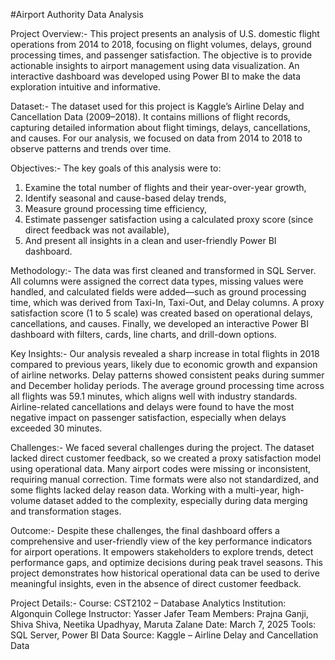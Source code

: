 #Airport Authority Data Analysis 

Project Overview:-
This project presents an analysis of U.S. domestic flight operations from 2014 to 2018, focusing on flight volumes, delays, ground processing times, and passenger satisfaction. The objective is to provide actionable insights to airport management using data visualization. An interactive dashboard was developed using Power BI to make the data exploration intuitive and informative.

Dataset:-
The dataset used for this project is Kaggle’s Airline Delay and Cancellation Data (2009–2018). It contains millions of flight records, capturing detailed information about flight timings, delays, cancellations, and causes. For our analysis, we focused on data from 2014 to 2018 to observe patterns and trends over time.

Objectives:-
The key goals of this analysis were to:
1. Examine the total number of flights and their year-over-year growth,
2. Identify seasonal and cause-based delay trends,
3. Measure ground processing time efficiency,
4. Estimate passenger satisfaction using a calculated proxy score (since direct feedback was not available),
5. And present all insights in a clean and user-friendly Power BI dashboard.

Methodology:-
The data was first cleaned and transformed in SQL Server. All columns were assigned the correct data types, missing values were handled, and calculated fields were added—such as ground processing time, which was derived from Taxi-In, Taxi-Out, and Delay columns. A proxy satisfaction score (1 to 5 scale) was created based on operational delays, cancellations, and causes. Finally, we developed an interactive Power BI dashboard with filters, cards, line charts, and drill-down options.

Key Insights:-
Our analysis revealed a sharp increase in total flights in 2018 compared to previous years, likely due to economic growth and expansion of airline networks. Delay patterns showed consistent peaks during summer and December holiday periods. The average ground processing time across all flights was 59.1 minutes, which aligns well with industry standards. Airline-related cancellations and delays were found to have the most negative impact on passenger satisfaction, especially when delays exceeded 30 minutes.

Challenges:-
We faced several challenges during the project. The dataset lacked direct customer feedback, so we created a proxy satisfaction model using operational data. Many airport codes were missing or inconsistent, requiring manual correction. Time formats were also not standardized, and some flights lacked delay reason data. Working with a multi-year, high-volume dataset added to the complexity, especially during data merging and transformation stages.

Outcome:-
Despite these challenges, the final dashboard offers a comprehensive and user-friendly view of the key performance indicators for airport operations. It empowers stakeholders to explore trends, detect performance gaps, and optimize decisions during peak travel seasons. This project demonstrates how historical operational data can be used to derive meaningful insights, even in the absence of direct customer feedback.

Project Details:-
Course: CST2102 – Database Analytics
Institution: Algonquin College
Instructor: Yasser Jafer
Team Members: Prajna Ganji, Shiva Shiva, Neetika Upadhyay, Maruta Zalane
Date: March 7, 2025
Tools: SQL Server, Power BI
Data Source: Kaggle – Airline Delay and Cancellation Data
